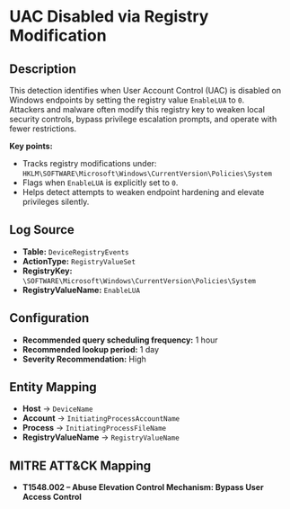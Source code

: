 # UAC Disabled via Registry Modification

## Description  
This detection identifies when User Account Control (UAC) is disabled on Windows endpoints by setting the registry value `EnableLUA` to `0`.  
Attackers and malware often modify this registry key to weaken local security controls, bypass privilege escalation prompts, and operate with fewer restrictions.  

**Key points:**  
- Tracks registry modifications under:  
  `HKLM\SOFTWARE\Microsoft\Windows\CurrentVersion\Policies\System`  
- Flags when `EnableLUA` is explicitly set to `0`.  
- Helps detect attempts to weaken endpoint hardening and elevate privileges silently.  

## Log Source  
- **Table:** `DeviceRegistryEvents`  
- **ActionType:** `RegistryValueSet`  
- **RegistryKey:** `\SOFTWARE\Microsoft\Windows\CurrentVersion\Policies\System`  
- **RegistryValueName:** `EnableLUA`  

## Configuration  
- **Recommended query scheduling frequency:** 1 hour  
- **Recommended lookup period:** 1 day  
- **Severity Recommendation:** High  

## Entity Mapping  
- **Host** → `DeviceName`  
- **Account** → `InitiatingProcessAccountName`  
- **Process** → `InitiatingProcessFileName`
- **RegistryValueName** → `RegistryValueName`  

## MITRE ATT&CK Mapping  
- **T1548.002 – Abuse Elevation Control Mechanism: Bypass User Access Control**
